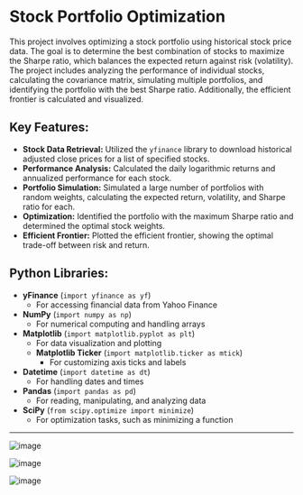 # Stock Portfolio Optimization

This project involves optimizing a stock portfolio using historical stock price data. The goal is to determine the best combination of stocks to maximize the Sharpe ratio, which balances the expected return against risk (volatility). The project includes analyzing the performance of individual stocks, calculating the covariance matrix, simulating multiple portfolios, and identifying the portfolio with the best Sharpe ratio. Additionally, the efficient frontier is calculated and visualized.

## Key Features:
- **Stock Data Retrieval:** Utilized the `yfinance` library to download historical adjusted close prices for a list of specified stocks.
- **Performance Analysis:** Calculated the daily logarithmic returns and annualized performance for each stock.
- **Portfolio Simulation:** Simulated a large number of portfolios with random weights, calculating the expected return, volatility, and Sharpe ratio for each.
- **Optimization:** Identified the portfolio with the maximum Sharpe ratio and determined the optimal stock weights.
- **Efficient Frontier:** Plotted the efficient frontier, showing the optimal trade-off between risk and return.

## Python Libraries:
- **yFinance** (`import yfinance as yf`)
  - For accessing financial data from Yahoo Finance
- **NumPy** (`import numpy as np`)
  - For numerical computing and handling arrays
- **Matplotlib** (`import matplotlib.pyplot as plt`)
  - For data visualization and plotting
  - **Matplotlib Ticker** (`import matplotlib.ticker as mtick`)
    - For customizing axis ticks and labels
- **Datetime** (`import datetime as dt`)
  - For handling dates and times
- **Pandas** (`import pandas as pd`)
  - For reading, manipulating, and analyzing data
- **SciPy** (`from scipy.optimize import minimize`)
  - For optimization tasks, such as minimizing a function


------------------------
 
![image](https://github.com/user-attachments/assets/4a8d8a1c-ab2f-40d9-8681-4c715701f517)

![image](https://github.com/user-attachments/assets/dbf61109-a8da-403d-820a-20bd3f2bba49)

![image](https://github.com/user-attachments/assets/a9ddba6f-6adb-49f5-999d-8dc01367201f)
